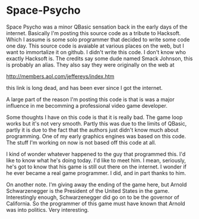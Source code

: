 Space-Psycho
============

Space Psycho was a minor QBasic sensation back in the early days of the internet.
Basically I'm posting this source code as a tribute to Hacksoft. Which I assume
is some solo programmer that decided to write some code one day. This source
code is avaiable at various places on the web, but I want to immortalize it on
github. I didn't write this code. I don't know who exactly Hacksoft is. The
credits say some dude named Smack Johnson, this is probably an alias. They also
say they were originally on the web at 

http://members.aol.com/jeffereys/index.htm

this link is long dead, and has been ever since I got the internet.

A large part of the reason I'm posting this code is that is was a major
influence in me becomming a professional video game developer.

Some thoughts I have on this code is that it is really bad. The game loop works
but it's not very smooth. Partly this was due to the limits of QBasic, partly
it is due to the fact that the authors just didn't know much about programming.
One of my early graphics engines was based on this code. The stuff I'm working
on now is not based off this code at all.

I kind of wonder whatever happened to the guy that programmed this. I'd like to
know what he's doing today. I'd like to meet him. I mean, seriously, he's got to
know that his game is still out there on the internet. I wonder if he ever
became a real game programmer. I did, and in part thanks to him.

On another note. I'm giving away the ending of the game here, but Arnold
Schwarzenegger is the President of the United States in the game. Interestingly
enough, Schwarzenegger did go on to be the governor of California. So the
programmer of this game must have known that Arnold was into politics. Very
interesting.